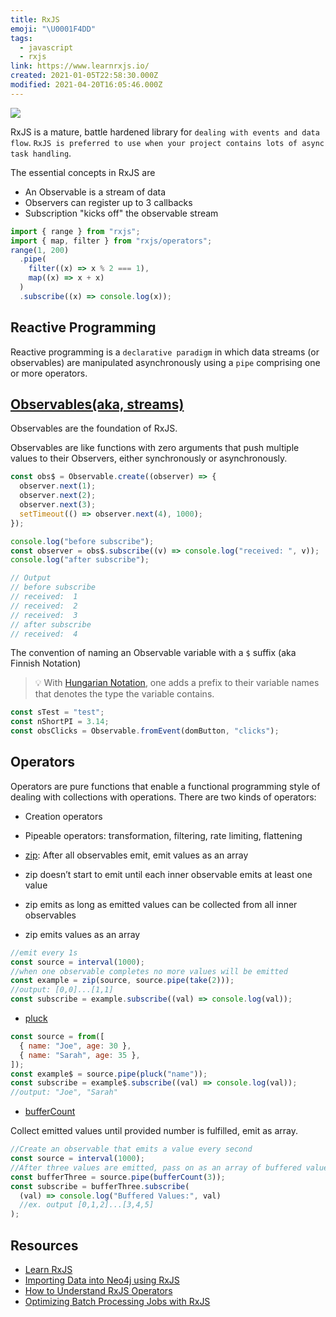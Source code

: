 ```yaml
---
title: RxJS
emoji: "\U0001F4DD"
tags:
  - javascript
  - rxjs
link: https://www.learnrxjs.io/
created: 2021-01-05T22:58:30.000Z
modified: 2021-04-20T16:05:46.000Z
---
```


![](https://lh3.googleusercontent.com/_ro6f-oBp5o-e98sRUYOhfC6T_j79UOqNyfzLse5MfSs4WItSaYoHHK6TS7MlN1O5pSZsN98hA6af6L0j_MHh5F7bL8_Vm3fiya9Vw3Xwr4E0DI9IijKqN6VivRX__bkw7ze30EnzjY)

RxJS is a mature, battle hardened library for `dealing with events and data flow`. `RxJS is preferred to use when your project contains lots of async task handling`.

The essential concepts in RxJS are

- An Observable is a stream of data
- Observers can register up to 3 callbacks
- Subscription "kicks off" the observable stream

```js
import { range } from "rxjs";
import { map, filter } from "rxjs/operators";
range(1, 200)
  .pipe(
    filter((x) => x % 2 === 1),
    map((x) => x + x)
  )
  .subscribe((x) => console.log(x));
```

## Reactive Programming

Reactive programming is a `declarative paradigm` in which data streams (or observables) are manipulated asynchronously using a `pipe` comprising one or more operators.

## [Observables(aka, streams)](https://dev.to/thisdotmedia/creating-observables-im-rxjs-jf9)

Observables are the foundation of RxJS.

Observables are like functions with zero arguments that push multiple values to their Observers, either synchronously or asynchronously.

```js
const obs$ = Observable.create((observer) => {
  observer.next(1);
  observer.next(2);
  observer.next(3);
  setTimeout(() => observer.next(4), 1000);
});

console.log("before subscribe");
const observer = obs$.subscribe((v) => console.log("received: ", v));
console.log("after subscribe");

// Output
// before subscribe
// received:  1
// received:  2
// received:  3
// after subscribe
// received:  4
```

The convention of naming an Observable variable with a `$` suffix (aka Finnish Notation)

> 💡 With [Hungarian Notation](https://en.wikipedia.org/wiki/Hungarian_notation), one adds a prefix to their variable names that denotes the type the variable contains.

```js
const sTest = "test";
const nShortPI = 3.14;
const obsClicks = Observable.fromEvent(domButton, "clicks");
```

## Operators

Operators are pure functions that enable a functional programming style of dealing with collections with operations. There are two kinds of operators:

- Creation operators
- Pipeable operators: transformation, filtering, rate limiting, flattening

- [zip](https://www.learnrxjs.io/learn-rxjs/operators/combination/zip): After all observables emit, emit values as an array

- zip doesn’t start to emit until each inner observable emits at least one value
- zip emits as long as emitted values can be collected from all inner observables
- zip emits values as an array

```js
//emit every 1s
const source = interval(1000);
//when one observable completes no more values will be emitted
const example = zip(source, source.pipe(take(2)));
//output: [0,0]...[1,1]
const subscribe = example.subscribe((val) => console.log(val));
```

- [pluck](https://www.learnrxjs.io/learn-rxjs/operators/transformation/pluck)

```js
const source = from([
  { name: "Joe", age: 30 },
  { name: "Sarah", age: 35 },
]);
const example$ = source.pipe(pluck("name"));
const subscribe = example$.subscribe((val) => console.log(val));
//output: "Joe", "Sarah"
```

- [bufferCount](https://www.learnrxjs.io/learn-rxjs/operators/transformation/buffercount)

Collect emitted values until provided number is fulfilled, emit as array.

```js
//Create an observable that emits a value every second
const source = interval(1000);
//After three values are emitted, pass on as an array of buffered values
const bufferThree = source.pipe(bufferCount(3));
const subscribe = bufferThree.subscribe(
  (val) => console.log("Buffered Values:", val)
  //ex. output [0,1,2]...[3,4,5]
);
```

## Resources

- [Learn RxJS](https://www.learnrxjs.io/)
- [Importing Data into Neo4j using RxJS](https://medium.com/neo4j/importing-data-into-neo4j-using-rxjs-ed017004bb25)
- [How to Understand RxJS Operators](https://www.freecodecamp.org/news/understand-rxjs-operators-by-eating-a-pizza/)
- [Optimizing Batch Processing Jobs with RxJS](https://medium.com/@ravishivt/batch-processing-with-rxjs-6408b0761f39)
